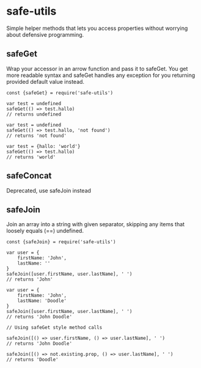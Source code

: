 # safe-utils

Simple helper methods that lets you access properties without worrying about defensive programming.

## safeGet ##
Wrap your accessor in an arrow function and pass it to safeGet. You get more readable syntax and
safeGet handles any exception for you returning provided default value instead.

```
const {safeGet} = require('safe-utils')

var test = undefined
safeGet(() => test.hallo)
// returns undefined

var test = undefined
safeGet(() => test.hallo, 'not found')
// returns 'not found'

var test = {hallo: 'world'}
safeGet(() => test.hallo)
// returns 'world'
```

## safeConcat ##
Deprecated, use safeJoin instead

## safeJoin ##
Join an array into a string with given separator, skipping any items that loosely equals (==) undefined.

```
const {safeJoin} = require('safe-utils')

var user = {
    firstName: 'John',
    lastName: ''
}
safeJoin([user.firstName, user.lastName], ' ')
// returns 'John'

var user = {
    firstName: 'John',
    lastName: 'Doodle'
}
safeJoin([user.firstName, user.lastName], ' ')
// returns 'John Doodle'

// Using safeGet style method calls

safeJoin([() => user.firstName, () => user.lastName], ' ')
// returns 'John Doodle'

safeJoin([() => not.existing.prop, () => user.lastName], ' ')
// returns 'Doodle'
```
